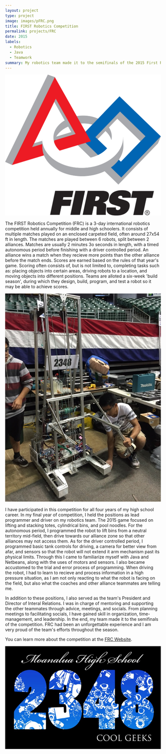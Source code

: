 ```yaml
---
layout: project
type: project
image: images/pFRC.png
title: FIRST Robotics Competition
permalink: projects/FRC
date: 2015
labels:
  - Robotics
  - Java
  - Teamwork
summary: My robotics team made it to the semifinals of the 2015 First Robotics Competition Hawaii Regional.
---
```


<img class="ui medium right floated rounded image" src="../images/FRCLogo.jpg">

The FIRST Robotics Competition (FRC) is a 3-day international robotics competition held annually for middle and high schoolers. It consists of multiple matches played on an enclosed carpeted field, often around 27x54 ft in length. The matches are played between 6 robots, split between 2 alliances. Matches are usually 2 minutes 3o seconds in length, with a timed autonomous period before finishing with a driver controlled period. An alliance wins a match when they recieve more points than the other alliance before the match ends. Scores are earned based on the rules of that year's game. Scoring often consists of, but is not limited to, completing tasks such as: placing objects into certain areas, driving robots to a location, and moving objects into different positions. Teams are alloted a six-week 'build season', during which they design, build, program, and test a robot so it may be able to achieve scores.

<img class="ui image" src="../images/FRCRobot.jpeg">

I have participated in this competition for all four years of my high school career. In my final year of competition, I held the positions as lead programmer and driver on my robotics team. The 2015 game focused on lifting and stacking totes, cylindrical bins, and pool noodles. For the autonomous period, I programmed the robot to lift bins from a neutral territory mid-field, then drive towards our alliance zone so that other alliances may not access them. As for the driver controlled period, I programmed basic tank controls for driving, a camera for better view from afar, and sensors so that the robot will not extend it arm mechanism past its physical limits. Through this I came to familiarize myself with Java and Netbeans, along with the uses of motors and sensors. I also became accustomed to the trial and error process of programming. When driving the robot, I had to learn to recieve and process information in a high pressure situation, as I am not only reacting to what the robot is facing on the field, but also what the coaches and other alliance teammates are telling me. 

In addition to these positions, I also served as the team's President and Director of Interal Relations. I was in charge of mentoring and supporting the other teammates through advice, meetings, and socials. From planning meetings to facilitating socials, I have gained skill in organization, time-management, and leadership. In the end, my team made it to the semifinals of the competition. FRC had been an unforgettable experience and I am very proud of the team's efforts throughout the season. 

You can learn more about the competition at the [FRC Website](http://www.firstinspires.org/robotics/frc).

<img class="ui image" src="../images/FRCShirt.PNG">
